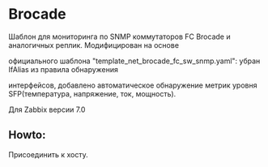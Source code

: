 # Brocade

Шаблон для мониторинга по SNMP коммутаторов FC Brocade и аналогичных реплик. Модифицирован на основе

официального шаблона "template_net_brocade_fc_sw_snmp.yaml": убран IfAlias из правила обнаружения

интерфейсов, добавлено автоматическое обнаружение метрик уровня SFP(температура, напряжение, ток, мощность).

Для Zabbix версии 7.0


## Howto:

Присоединить к хосту.


